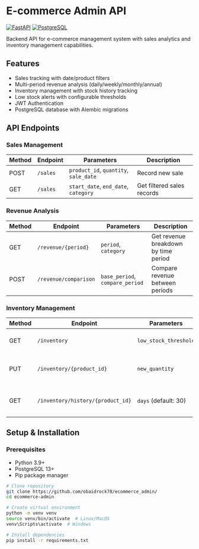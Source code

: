 # E-commerce Admin API

[![FastAPI](https://img.shields.io/badge/FastAPI-005571?style=for-the-badge&logo=fastapi)](https://fastapi.tiangolo.com)
[![PostgreSQL](https://img.shields.io/badge/PostgreSQL-316192?style=for-the-badge&logo=postgresql&logoColor=white)](https://www.postgresql.org/)

Backend API for e-commerce management system with sales analytics and inventory management capabilities.

## Features
- Sales tracking with date/product filters
- Multi-period revenue analysis (daily/weekly/monthly/annual)
- Inventory management with stock history tracking
- Low stock alerts with configurable thresholds
- JWT Authentication
- PostgreSQL database with Alembic migrations

## API Endpoints

### Sales Management
| Method | Endpoint | Parameters | Description |
|--------|----------|------------|-------------|
| POST | `/sales` | `product_id`, `quantity`, `sale_date` | Record new sale |
| GET | `/sales` | `start_date`, `end_date`, `category` | Get filtered sales records |

### Revenue Analysis
| Method | Endpoint | Parameters | Description |
|--------|----------|------------|-------------|
| GET | `/revenue/{period}` | `period`, `category` | Get revenue breakdown by time period |
| POST | `/revenue/comparison` | `base_period`, `compare_period` | Compare revenue between periods |

### Inventory Management
| Method | Endpoint | Parameters | Description |
|--------|----------|------------|-------------|
| GET | `/inventory` | `low_stock_threshold` | List current inventory status |
| PUT | `/inventory/{product_id}` | `new_quantity` | Update product stock quantity |
| GET | `/inventory/history/{product_id}` | `days` (default: 30) | Get inventory change history |

## Setup & Installation

### Prerequisites
- Python 3.9+
- PostgreSQL 13+
- Pip package manager

```bash
# Clone repository
git clone https://github.com/obaidrock78/ecommerce_admin/
cd ecommerce-admin

# Create virtual environment
python -m venv venv
source venv/bin/activate  # Linux/MacOS
venv\Scripts\activate  # Windows

# Install dependencies
pip install -r requirements.txt
